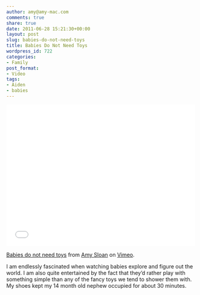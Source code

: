 ```yaml
---
author: amy@amy-mac.com
comments: true
share: true
date: 2011-06-28 15:21:30+00:00
layout: post
slug: babies-do-not-need-toys
title: Babies Do Not Need Toys
wordpress_id: 722
categories:
- Family
post_format:
- Video
tags:
- Aiden
- babies
---
```


<div class="flex-video vimeo">
  <iframe src="//player.vimeo.com/video/25700271" width="500" height="375" frameborder="0" webkitallowfullscreen mozallowfullscreen allowfullscreen></iframe> <p><a href="http://vimeo.com/25700271">Babies do not need toys</a> from <a href="http://vimeo.com/user7334294">Amy Sloan</a> on <a href="https://vimeo.com">Vimeo</a>.</p>
</div>

I am endlessly fascinated when watching babies explore and figure out the world. I am also quite entertained by the fact that they’d rather play with something simple than any of the fancy toys we tend to shower them with. My shoes kept my 14 month old nephew occupied for about 30 minutes.